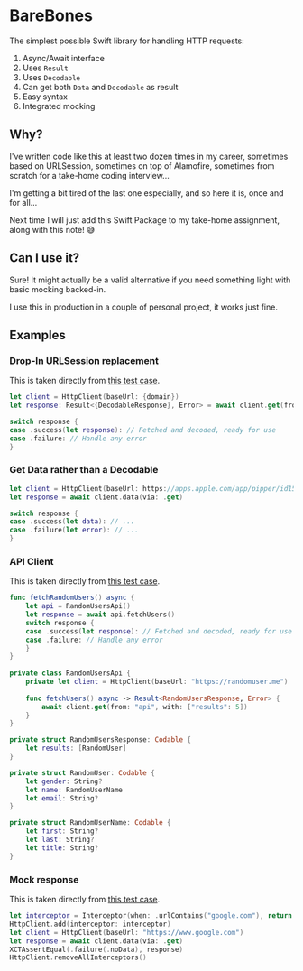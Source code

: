 # BareBones

The simplest possible Swift library for handling HTTP requests:
1. Async/Await interface
1. Uses `Result`
1. Uses `Decodable`
1. Can get both `Data` and `Decodable` as result
1. Easy syntax 
1. Integrated mocking 

## Why?
I've written code like this at least two dozen times in my career, sometimes based on URLSession, sometimes on top of Alamofire, sometimes from scratch for a take-home coding interview...

I'm getting a bit tired of the last one especially, and so here it is, once and for all... 

Next time I will just add this Swift Package to my take-home assignment, along with this note! 😅

## Can I use it?
Sure! It might actually be a valid alternative if you need something light with basic mocking backed-in.

I use this in production in a couple of personal project, it works just fine.

## Examples

### Drop-In URLSession replacement
This is taken directly from [this test case](https://github.com/curzel-it/BareBones/blob/main/Tests/BareBonesTests/RandomUsersTests.swift).
```swift
let client = HttpClient(baseUrl: {domain})
let response: Result<{DecodableResponse}, Error> = await client.get(from: {endpoint}, with: {params})

switch response {
case .success(let response): // Fetched and decoded, ready for use
case .failure: // Handle any error
}
```

### Get Data rather than a Decodable
```swift
let client = HttpClient(baseUrl: https://apps.apple.com/app/pipper/id1587335166)
let response = await client.data(via: .get)

switch response {
case .success(let data): // ...
case .failure(let error): // ...
}
```

### API Client
This is taken directly from [this test case](https://github.com/curzel-it/BareBones/blob/main/Tests/BareBonesTests/RandomUsersTests.swift).
```swift
func fetchRandomUsers() async {
    let api = RandomUsersApi()
    let response = await api.fetchUsers()
    switch response {
    case .success(let response): // Fetched and decoded, ready for use
    case .failure: // Handle any error
    }
}
    
private class RandomUsersApi {
    private let client = HttpClient(baseUrl: "https://randomuser.me")
    
    func fetchUsers() async -> Result<RandomUsersResponse, Error> {
        await client.get(from: "api", with: ["results": 5])
    }
}

private struct RandomUsersResponse: Codable {
    let results: [RandomUser]
}

private struct RandomUser: Codable {
    let gender: String?
    let name: RandomUserName
    let email: String?
}

private struct RandomUserName: Codable {
    let first: String?
    let last: String?
    let title: String?
}
```

### Mock response
This is taken directly from [this test case](https://github.com/curzel-it/BareBones/blob/main/Tests/BareBonesTests/InterceptorsTests.swift).
```swift    
let interceptor = Interceptor(when: .urlContains("google.com"), return: .failure(.noData))
HttpClient.add(interceptor: interceptor)
let client = HttpClient(baseUrl: "https://www.google.com")
let response = await client.data(via: .get)
XCTAssertEqual(.failure(.noData), response)
HttpClient.removeAllInterceptors()
```
